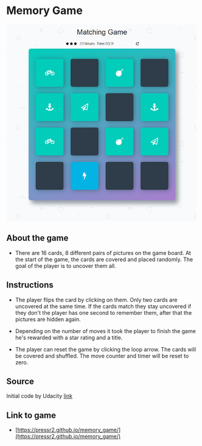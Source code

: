# Memory Game
![my screenshot](img/Untitled5.PNG "Game screen")
## About the game

* There are 16 cards, 8 different pairs of pictures on the game board. At the start of the game, the cards are covered and placed randomly. The goal of the player is to uncover them all.

## Instructions
* The player flips the card by clicking on them. Only two cards are uncovered at the same time. If the cards match they stay uncovered if they don't the player has one second to remember them, after that the pictures are hidden again.

* Depending on the number of moves it took the player to finish the game he's rewarded with a star rating and a title.

* The player can reset the game by clicking the loop arrow. The cards will be covered and shuffled. The move counter and timer will be reset to zero.

## Source
Initial code by Udacity [link](https://github.com/udacity/fend-project-memory-game)
## Link to game

* [https://pressr2.github.io/memory_game/](https://pressr2.github.io/memory_game/)
